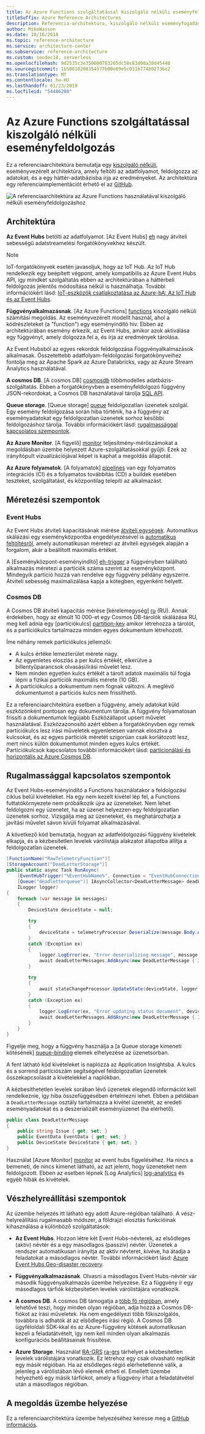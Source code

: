 ```yaml
---
title: Az Azure Functions szolgáltatással kiszolgáló nélküli eseményfeldolgozás
titleSuffix: Azure Reference Architectures
description: Referencia-architektúra, kiszolgáló nélküli eseményfogadás és feldolgozás céljából, az Azure Functions szolgáltatással.
author: MikeWasson
ms.date: 10/16/2018
ms.topic: reference-architecture
ms.service: architecture-center
ms.subservice: reference-architecture
ms.custom: seodec18, serverless
ms.openlocfilehash: 9d2535c3e350000783265dc58c83d00a38d45448
ms.sourcegitcommit: 1b50810208354577b00e89e5c031b774b02736e2
ms.translationtype: MT
ms.contentlocale: hu-HU
ms.lasthandoff: 01/23/2019
ms.locfileid: "54486208"
---
```

# <a name="serverless-event-processing-using-azure-functions"></a>Az Azure Functions szolgáltatással kiszolgáló nélküli eseményfeldolgozás

Ez a referenciaarchitektúra bemutatja egy [kiszolgáló nélküli](https://azure.microsoft.com/solutions/serverless/), eseményvezérelt architektúra, amely feltölti az adatfolyamot, feldolgozza az adatokat, és a egy háttér-adatbázisba írja az eredményeket. Az architektúra egy referenciaimplementációt érhető el az [GitHub][github].

![A referenciaarchitektúra az Azure Functions használatával kiszolgáló nélküli eseményfeldolgozáshoz](./_images/serverless-event-processing.png)

## <a name="architecture"></a>Architektúra

**Az Event Hubs** betölti az adatfolyamot. [Az Event Hubs] [ eh] nagy átviteli sebességű adatstreamelési forgatókönyvekhez készült.

> [!NOTE]
> IoT-forgatókönyvek esetén javasoljuk, hogy az IoT Hub. Az IoT Hub rendelkezik egy beépített végpont, amely kompatibilis az Azure Event Hubs API, így mindkét szolgáltatás ebben az architektúrában a háttérbeli feldolgozás jelentős módosítása nélkül is használhatja. További információkért lásd: [IoT-eszközök csatlakoztatása az Azure-bA: Az IoT Hub és az Event Hubs][iot].

**Függvényalkalmazásnak**. [Az Azure Functions] [ functions] kiszolgáló nélküli számítási megoldás. Az eseményvezérelt modellt használ, ahol a kódrészleteket (a "function") egy eseményindító hív. Ebben az architektúrában esemény érkezik, az Event Hubs, amikor azok aktiválása egy függvényt, amely dolgozza fel a, és írja az eredmények tárolása.

Az Event Hubsból az egyes rekordok feldolgozása Függvényalkalmazások alkalmasak. Összetettebb adatfolyam-feldolgozási forgatókönyveihez fontolja meg az Apache Spark az Azure Databricks, vagy az Azure Stream Analytics használatával.

**A cosmos DB**. [A cosmos DB] [ cosmosdb] többmodelles adatbázis-szolgáltatás. Ebben a forgatókönyvben a eseményfeldolgozó függvény JSON-rekordokat, a Cosmos DB használatával tárolja [SQL API][cosmosdb-sql].

**Queue storage**. [Queue storage] [ queue] feldolgozatlan üzenetek szolgál. Egy esemény feldolgozása során hiba történik, ha a függvény az eseményadatokat egy feldolgozatlan üzenetek sorhoz későbbi feldolgozáshoz tárolja. További információkért lásd: [rugalmassággal kapcsolatos szempontok](#resiliency-considerations).

**Az Azure Monitor**. [A figyelő] [ monitor] teljesítmény-mérőszámokat a megoldásban üzembe helyezett Azure-szolgáltatásokkal gyűjti. Ezek az irányítópult vizualizációjával képet is kaphat a megoldás állapotát.

**Az Azure folyamatok**. [A folyamatok] [ pipelines] van egy folyamatos integrációs (CI) és a folyamatos továbbítás (CD) a buildek esetében teszteket, szolgáltatást, és központilag telepíti az alkalmazást.

## <a name="scalability-considerations"></a>Méretezési szempontok

### <a name="event-hubs"></a>Event Hubs

Az Event Hubs átviteli kapacitásának mérése [átviteli egységek][eh-throughput]. Automatikus skálázási egy eseményközpontba engedélyezésével is [automatikus feltöltésről][eh-autoscale], amely automatikusan méretezi az átviteli egységek alapján a forgalom, akár a beállított maximális értéket.

A [Eseményközpont-eseményindító] [ eh-trigger] a függvényben található alkalmazás méretezi a partíciók száma szerint az eseményközpont. Mindegyik partíció hozzá van rendelve egy függvény példány egyszerre. Átviteli sebesség maximalizálása kapja a kötegben, egyenként helyett.

### <a name="cosmos-db"></a>Cosmos DB

A Cosmos DB átviteli kapacitás mérése [kérelemegység] [ ru] (RU). Annak érdekében, hogy az elmúlt 10 000-et egy Cosmos DB-tárolók skálázása RU, meg kell adnia egy [partíciókulcs] [ partition-key] amikor létrehozza a tárolót, és a partíciókulcs tartalmazza minden egyes dokumentum létrehozott.

Íme néhány remek partíciókulcs jellemzői:

- A kulcs értéke lemezterület mérete nagy.
- Az egyenletes eloszlás a per kulcs értékét, elkerülve a billentyűparancsok olvasási/írási művelet lesz.
- Nem minden egyetlen kulcs értékét a tárolt adatok maximális túl fogja lépni a fizikai partíciók maximális mérete (10 GB).
- A partíciókulcs a dokumentum nem fognak változni. A meglévő dokumentumot a partíciós kulcs nem frissíthető.

Ez a referenciaarchitektúra esetben a függvény, amely adatokat küld eszközönként pontosan egy dokumentum tárolja. A függvény folyamatosan frissíti a dokumentumok legújabb Eszközállapot upsert művelet használatával. Eszközazonosító azért ebben a forgatókönyvben egy remek partíciókulcs lesz írási műveletek egyenletesen vannak elosztva a kulcsokat, és az egyes partíciók méretét szigorúan csak korlátozott lesz, mert nincs külön dokumentumot minden egyes kulcs értékét. Partíciókulcsok kapcsolatos további információkért lásd: [particionálási és horizontális az Azure Cosmos DB][cosmosdb-scale].

## <a name="resiliency-considerations"></a>Rugalmassággal kapcsolatos szempontok

Az Event Hubs-eseményindító a Functions használatakor a feldolgozási ciklus belül kivételeket. Ha egy nem kezelt kivétel lép fel, a Functions futtatókörnyezete nem próbálkozik újra az üzeneteket. Nem lehet feldolgozni egy üzenetet, ha az üzenet helyezzen egy feldolgozatlan üzenetek sorhoz. Vizsgálja meg az üzeneteket, és meghatározhatja a javítási művelet sávon kívüli folyamat alkalmazásával.

A következő kód bemutatja, hogyan az adatfeldolgozási függvény kivételek elkapja, és a kézbesítetlen levelek várólistája alakzatot állapotba állítja a feldolgozatlan üzenetek.

```csharp
[FunctionName("RawTelemetryFunction")]
[StorageAccount("DeadLetterStorage")]
public static async Task RunAsync(
    [EventHubTrigger("%EventHubName%", Connection = "EventHubConnection", ConsumerGroup ="%EventHubConsumerGroup%")]EventData[] messages,
    [Queue("deadletterqueue")] IAsyncCollector<DeadLetterMessage> deadLetterMessages,
    ILogger logger)
{
    foreach (var message in messages)
    {
        DeviceState deviceState = null;

        try
        {
            deviceState = telemetryProcessor.Deserialize(message.Body.Array, logger);
        }
        catch (Exception ex)
        {
            logger.LogError(ex, "Error deserializing message", message.SystemProperties.PartitionKey, message.SystemProperties.SequenceNumber);
            await deadLetterMessages.AddAsync(new DeadLetterMessage { Issue = ex.Message, EventData = message });
        }

        try
        {
            await stateChangeProcessor.UpdateState(deviceState, logger);
        }
        catch (Exception ex)
        {
            logger.LogError(ex, "Error updating status document", deviceState);
            await deadLetterMessages.AddAsync(new DeadLetterMessage { Issue = ex.Message, EventData = message, DeviceState = deviceState });
        }
    }
}
```

Figyelje meg, hogy a függvény használja a [a Queue storage kimeneti kötésének] [ queue-binding] elemek elhelyezése az üzenetsorban.

A fent látható kód kivételeket is naplózza az Application Insightsba. A kulcs és a sorrend partíciószám segítségével feldolgozatlan üzenetek összekapcsolását a kivételekkel a naplókban.

A kézbesíthetetlen levelek sorában lévő üzenetek elegendő információt kell rendelkeznie, így hiba összefüggésében értelmezni lehet. Ebben a példában a `DeadLetterMessage` osztály tartalmazza a kivétel üzenetét, az eredeti eseményadatokat és a deszerializált eseményüzenet (ha elérhető).

```csharp
public class DeadLetterMessage
{
    public string Issue { get; set; }
    public EventData EventData { get; set; }
    public DeviceState DeviceState { get; set; }
}
```

Használat [Azure Monitor] [ monitor] az event hubs figyeléséhez. Ha nincs a bemeneti, de nincs kimenet látható, az azt jelenti, hogy üzeneteket nem feldolgozott. Ebben az esetben lépnek [Log Analytics] [ log-analytics] és egyéb hibák és kivételek.

## <a name="disaster-recovery-considerations"></a>Vészhelyreállítási szempontok

Az üzembe helyezés itt látható egy adott Azure-régióban található. A vész-helyreállítási rugalmasabb módszer, a földrajzi elosztás funkcióinak kihasználása a különböző szolgáltatások:

- **Az Event Hubs**. Hozzon létre két Event Hubs-névterek, az elsődleges (aktív) névtér és a egy másodlagos (passzív) névtér. Üzenetek a rendszer automatikusan irányítja az aktív névteret, kivéve, ha átadja a feladatokat a másodlagos névtér. További információkért lásd: [Azure Event Hubs Geo-disaster recovery][eh-dr].

- **Függvényalkalmazásnak**. Olvasni a másodlagos Event Hubs-névtér vár második függvényalkalmazás üzembe helyezése. Ez a függvény ír egy másodlagos tárfiók kézbesítetlen levelek várólistájára vonatkozik.

- **A cosmos DB**. A cosmos DB támogatja a [több fő régióban][cosmosdb-geo], amely lehetővé teszi, hogy minden olyan régióban, adja hozzá a Cosmos DB-fiókot az írási műveletek. Ha nem engedélyezi több főkiszolgálós, továbbra is adhatók át az elsődleges írási régió. A Cosmos DB ügyféloldali SDK-kkal és az Azure-függvény kötések automatikusan kezeli a feladatátvételt, így nem kell minden olyan alkalmazás konfigurációs beállításainak frissítése.

- **Azure Storage**. Használat [RA-GRS] [ ra-grs] tárhelyet a kézbesítetlen levelek várólistájára vonatkozik. Ez létrehoz egy csak olvasható replikát egy másik régióban. Ha az elsődleges régió elérhetetlenné válik, a jelenleg a várólistában lévő elemek érheti el. Emellett üzembe helyezhető egy másik tárfiókot, amely a függvény írhat a feladatátvétel után a másodlagos régióban.

## <a name="deploy-the-solution"></a>A megoldás üzembe helyezése

Ez a referenciaarchitektúra üzembe helyezéséhez keresse meg a [GitHub információs][readme].

<!-- links -->

[cosmosdb]: /azure/cosmos-db/introduction
[cosmosdb-geo]: /azure/cosmos-db/distribute-data-globally
[cosmosdb-scale]: /azure/cosmos-db/partition-data
[cosmosdb-sql]: /azure/cosmos-db/sql-api-introduction
[eh]: /azure/event-hubs/
[eh-autoscale]: /azure/event-hubs/event-hubs-auto-inflate
[eh-dr]: /azure/event-hubs/event-hubs-geo-dr
[eh-throughput]: /azure/event-hubs/event-hubs-features#throughput-units
[eh-trigger]: /azure/azure-functions/functions-bindings-event-hubs
[functions]: /azure/azure-functions/functions-overview
[iot]: /azure/iot-hub/iot-hub-compare-event-hubs
[log-analytics]: /azure/log-analytics/log-analytics-queries
[monitor]: /azure/azure-monitor/overview
[partition-key]: /azure/cosmos-db/partition-data
[pipelines]: /azure/devops/pipelines/index
[queue]: /azure/storage/queues/storage-queues-introduction
[queue-binding]: /azure/azure-functions/functions-bindings-storage-queue#output
[ra-grs]: /azure/storage/common/storage-redundancy-grs
[ru]: /azure/cosmos-db/request-units

[github]: https://github.com/mspnp/serverless-reference-implementation
[readme]: https://github.com/mspnp/serverless-reference-implementation/blob/master/README.md
